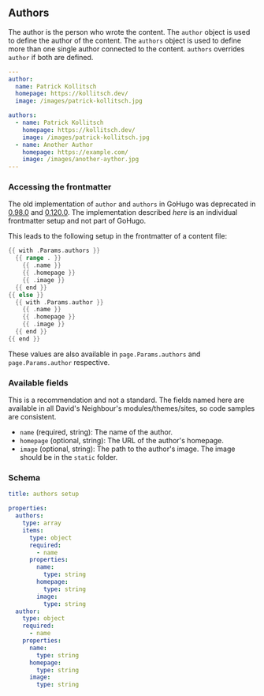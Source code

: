 ## Authors

The author is the person who wrote the content. The `author` object is used to define the author of the content. The `authors` object is used to define more than one single author connected to the content. `authors` overrides `author` if both are defined.

```yaml
---
author:
  name: Patrick Kollitsch
  homepage: https://kollitsch.dev/
  image: /images/patrick-kollitsch.jpg

authors:
  - name: Patrick Kollitsch
    homepage: https://kollitsch.dev/
    image: /images/patrick-kollitsch.jpg
  - name: Another Author
    homepage: https://example.com/
    image: /images/another-aythor.jpg
---
```

### Accessing the frontmatter

The old implementation of `author` and `authors` in GoHugo was deprecated in [0.98.0](https://github.com/gohugoio/hugo/releases/tag/v0.98.0) and [0.120.0](https://github.com/gohugoio/hugo/releases/tag/v0.120.0). The implementation described *here* is an individual frontmatter setup and not part of GoHugo.

This leads to the following setup in the frontmatter of a content file:

```go
{{ with .Params.authors }}
  {{ range . }}
    {{ .name }}
    {{ .homepage }}
    {{ .image }}
  {{ end }}
{{ else }}
  {{ with .Params.author }}
    {{ .name }}
    {{ .homepage }}
    {{ .image }}
  {{ end }}
{{ end }}
```

These values are also available in `page.Params.authors` and `page.Params.author` respective.

### Available fields

This is a recommendation and not a standard. The fields named here are available in all David's Neighbour's modules/themes/sites, so code samples are consistent.

* `name` (required, string): The name of the author.
* `homepage` (optional, string): The URL of the author's homepage.
* `image` (optional, string): The path to the author's image. The image should be in the `static` folder.

### Schema

```yaml
title: authors setup

properties:
  authors:
    type: array
    items:
      type: object
      required:
        - name
      properties:
        name:
          type: string
        homepage:
          type: string
        image:
          type: string
  author:
    type: object
    required:
      - name
    properties:
      name:
        type: string
      homepage:
        type: string
      image:
        type: string
```
